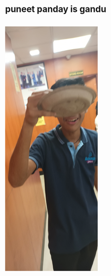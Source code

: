 <h1>puneet panday is gandu <h1>
<img
  src="20221117_155315.jpg"
  alt="Alt text"
  title="Optional title"
  style="display: inline-block; margin: 0 auto; max-width: 300px">
